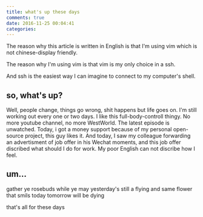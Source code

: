 ```yaml
---
title: what's up these days
comments: true
date: 2016-11-25 00:04:41
categories: 
---
```

The reason why this article is written in English is that I'm using vim which is not chinese-display friendly.

The reason why I'm using vim is that vim is my only choice in a ssh.

And ssh is the easiest way I can imagine to connect to my computer's shell.

## so, what's up?
Well, people change, things go wrong, shit happens but life goes on.
I'm still working out every one or two days. I like this full-body-controll thingy.
No more youtube channel, no more WestWorld. The latest episode is unwatched.
Today, i got a money support because of my personal open-source project, this guy likes it.
And today, I saw my colleague forwarding an advertisment of job offer in his Wechat moments, and this job offer discribed what should I do for work.
My poor English can not discribe how I feel.

## um...
gather ye rosebuds while ye may
yesterday's still a flying
and same flower that smils today
tomorrow will be dying

that's all for these days
